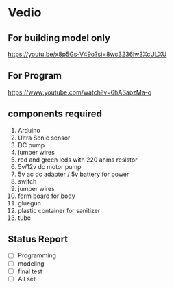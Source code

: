 # Vedio
## For building model only
https://youtu.be/x8p5Gs-V49o?si=8wc3236lw3XcULXU
## For Program
https://www.youtube.com/watch?v=6hASapzMa-o

## components required

1. Arduino
2. Ultra Sonic sensor
3. DC pump
4. jumper wires
5. red and green leds with 220 ahms resistor
6. 5v/12v dc motor pump
7. 5v ac dc adapter / 5v battery for power
8. switch
9. jumper wires
10. form board for body
11. gluegun
12. plastic container for sanitizer
13. tube
    
## Status Report
- [ ] Programming
- [ ] modeling
- [ ] final test
- [ ] All set
